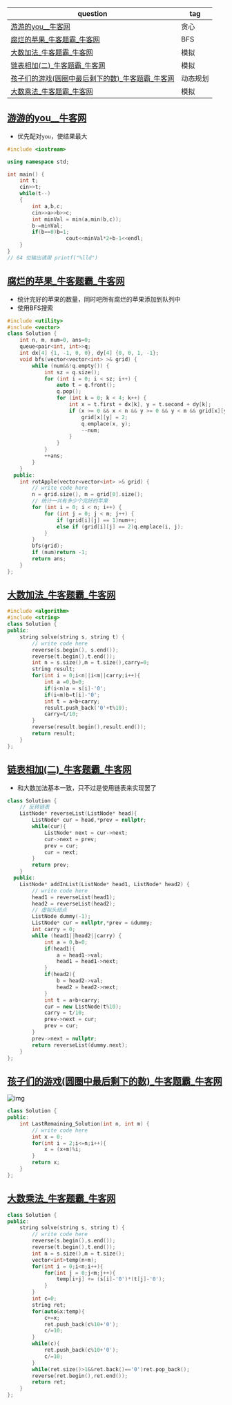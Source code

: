 | question                                                     | tag      |
| ------------------------------------------------------------ | -------- |
| [游游的you__牛客网](https://www.nowcoder.com/questionTerminal/cd117803b3364b218a8b3dcc498dee25) | 贪心     |
| [腐烂的苹果_牛客题霸_牛客网](https://www.nowcoder.com/practice/54ab9865ce7a45968b126d6968a77f34?tpId=196&tqId=40529&ru=/exam/oj) | BFS      |
| [大数加法_牛客题霸_牛客网](https://www.nowcoder.com/practice/11ae12e8c6fe48f883cad618c2e81475?tpId=196&tqId=37176&ru=/exam/oj) | 模拟     |
| [链表相加(二)_牛客题霸_牛客网](https://www.nowcoder.com/practice/c56f6c70fb3f4849bc56e33ff2a50b6b?tpId=196&tqId=37147&ru=/exam/oj) | 模拟     |
| [孩子们的游戏(圆圈中最后剩下的数)_牛客题霸_牛客网](https://www.nowcoder.com/practice/f78a359491e64a50bce2d89cff857eb6?tpId=13&tqId=11199&ru=/exam/oj) | 动态规划 |
| [大数乘法_牛客题霸_牛客网](https://www.nowcoder.com/practice/c4c488d4d40d4c4e9824c3650f7d5571?tpId=196&tqId=37177&ru=/exam/oj) | 模拟     |



## [游游的you__牛客网](https://www.nowcoder.com/questionTerminal/cd117803b3364b218a8b3dcc498dee25)

- 优先配对`you`，使结果最大

```c++
#include <iostream>

using namespace std;

int main() {
    int t;
    cin>>t;
    while(t--)
    {
        int a,b,c;
        cin>>a>>b>>c;
        int minVal = min(a,min(b,c));
        b-=minVal;
        if(b==0)b=1;
                   cout<<minVal*2+b-1<<endl;
    }
}
// 64 位输出请用 printf("%lld")
```



## [腐烂的苹果_牛客题霸_牛客网](https://www.nowcoder.com/practice/54ab9865ce7a45968b126d6968a77f34?tpId=196&tqId=40529&ru=/exam/oj)

- 统计完好的苹果的数量，同时吧所有腐烂的苹果添加到队列中
- 使用BFS搜索

```c++
#include <utility>
#include <vector>
class Solution {
    int n, m, num=0, ans=0;
    queue<pair<int, int>>q;
    int dx[4] {1, -1, 0, 0}, dy[4] {0, 0, 1, -1};
    void bfs(vector<vector<int> >& grid) {
        while (num&&!q.empty()) {
            int sz = q.size();
            for (int i = 0; i < sz; i++) {
                auto t = q.front();
                q.pop();
                for (int k = 0; k < 4; k++) {
                    int x = t.first + dx[k], y = t.second + dy[k];
                    if (x >= 0 && x < n && y >= 0 && y < m && grid[x][y] == 1) {
                        grid[x][y] = 2;
                        q.emplace(x, y);
                        --num;
                    }
                }
            }
            ++ans;
        }
    }
  public:
    int rotApple(vector<vector<int> >& grid) {
        // write code here
        n = grid.size(), m = grid[0].size();
        // 统计一共有多少个完好的苹果
        for (int i = 0; i < n; i++) {
            for (int j = 0; j < m; j++) {
                if (grid[i][j] == 1)num++;
                else if (grid[i][j] == 2)q.emplace(i, j);
            }
        }
        bfs(grid);
        if (num)return -1;
        return ans;
    }
};
```

## [大数加法_牛客题霸_牛客网](https://www.nowcoder.com/practice/11ae12e8c6fe48f883cad618c2e81475?tpId=196&tqId=37176&ru=/exam/oj)

```c++
#include <algorithm>
#include <string>
class Solution {
public:
    string solve(string s, string t) {
        // write code here
        reverse(s.begin(), s.end());
        reverse(t.begin(),t.end());
        int n = s.size(),m = t.size(),carry=0;
        string result;
        for(int i = 0;i<n||i<m||carry;i++){
            int a =0,b=0;
            if(i<n)a = s[i]-'0';
            if(i<m)b=t[i]-'0';
            int t = a+b+carry;
            result.push_back('0'+t%10);
            carry=t/10;
        }
        reverse(result.begin(),result.end());
        return result;
    }
};
```

## [链表相加(二)_牛客题霸_牛客网](https://www.nowcoder.com/practice/c56f6c70fb3f4849bc56e33ff2a50b6b?tpId=196&tqId=37147&ru=/exam/oj)

- 和大数加法基本一致，只不过是使用链表来实现罢了

```c++
class Solution {
    // 反转链表
    ListNode* reverseList(ListNode* head){
        ListNode* cur = head,*prev = nullptr;
        while(cur){
            ListNode* next = cur->next;
            cur->next = prev;
            prev = cur;
            cur = next;
        }
        return prev;
    }
  public:
    ListNode* addInList(ListNode* head1, ListNode* head2) {
        // write code here
        head1 = reverseList(head1);
        head2 = reverseList(head2);
        // 虚拟头结点
        ListNode dummy(-1);
        ListNode* cur = nullptr,*prev = &dummy;
        int carry = 0;
        while (head1||head2||carry) {
            int a = 0,b=0;
            if(head1){
                a = head1->val;
                head1 = head1->next;
            }
            if(head2){
                b = head2->val;
                head2 = head2->next;
            }
            int t = a+b+carry;
            cur = new ListNode(t%10);
            carry = t/10;
            prev->next = cur;
            prev = cur;
        }
        prev->next = nullptr;
        return reverseList(dummy.next);
    }
};
```



## [孩子们的游戏(圆圈中最后剩下的数)_牛客题霸_牛客网](https://www.nowcoder.com/practice/f78a359491e64a50bce2d89cff857eb6?tpId=13&tqId=11199&ru=/exam/oj)

![img](https://i-blog.csdnimg.cn/direct/b4d925333ce94f58b11104bf53b62431.png)

```c++
class Solution {
public:
    int LastRemaining_Solution(int n, int m) {
        // write code here
        int x = 0;
        for(int i = 2;i<=n;i++){
            x = (x+m)%i;
        }
        return x;
    }
};
```

## [大数乘法_牛客题霸_牛客网](https://www.nowcoder.com/practice/c4c488d4d40d4c4e9824c3650f7d5571?tpId=196&tqId=37177&ru=/exam/oj)

```c++
class Solution {
public:
    string solve(string s, string t) {
        // write code here
        reverse(s.begin(),s.end());
        reverse(t.begin(),t.end());
        int n = s.size(),m = t.size();
        vector<int>temp(n+m);
        for(int i = 0;i<n;i++){
            for(int j = 0;j<m;j++){
                temp[i+j] += (s[i]-'0')*(t[j]-'0');
            }
        }
        int c=0;
        string ret;
        for(auto&x:temp){
            c+=x;
            ret.push_back(c%10+'0');
            c/=10;
        }
        while(c){
            ret.push_back(c%10+'0');
            c/=10;
        }
        while(ret.size()>1&&ret.back()=='0')ret.pop_back();
        reverse(ret.begin(),ret.end());
        return ret;
    }
};
```

